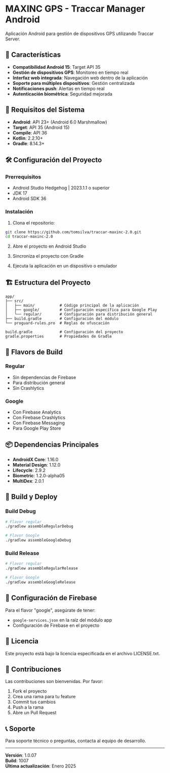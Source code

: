 # MAXINC GPS - Traccar Manager Android

Aplicación Android para gestión de dispositivos GPS utilizando Traccar Server.

## 🚀 Características

- **Compatibilidad Android 15**: Target API 35
- **Gestión de dispositivos GPS**: Monitoreo en tiempo real
- **Interfaz web integrada**: Navegación web dentro de la aplicación
- **Soporte para múltiples dispositivos**: Gestión centralizada
- **Notificaciones push**: Alertas en tiempo real
- **Autenticación biométrica**: Seguridad mejorada

## 📱 Requisitos del Sistema

- **Android**: API 23+ (Android 6.0 Marshmallow)
- **Target**: API 35 (Android 15)
- **Compile**: API 36
- **Kotlin**: 2.2.10+
- **Gradle**: 8.14.3+

## 🛠️ Configuración del Proyecto

### Prerrequisitos

- Android Studio Hedgehog | 2023.1.1 o superior
- JDK 17
- Android SDK 36

### Instalación

1. Clona el repositorio:
```bash
git clone https://github.com/tomsilva/traccar-maxinc-2.0.git
cd traccar-maxinc-2.0
```

2. Abre el proyecto en Android Studio

3. Sincroniza el proyecto con Gradle

4. Ejecuta la aplicación en un dispositivo o emulador

## 🏗️ Estructura del Proyecto

```
app/
├── src/
│   ├── main/           # Código principal de la aplicación
│   ├── google/         # Configuración específica para Google Play
│   └── regular/        # Configuración para distribución general
├── build.gradle        # Configuración del módulo
└── proguard-rules.pro  # Reglas de ofuscación

build.gradle            # Configuración del proyecto
gradle.properties       # Propiedades de Gradle
```

## 🔧 Flavors de Build

### Regular
- Sin dependencias de Firebase
- Para distribución general
- Sin Crashlytics

### Google
- Con Firebase Analytics
- Con Firebase Crashlytics
- Con Firebase Messaging
- Para Google Play Store

## 📦 Dependencias Principales

- **AndroidX Core**: 1.16.0
- **Material Design**: 1.12.0
- **Lifecycle**: 2.9.2
- **Biometric**: 1.2.0-alpha05
- **MultiDex**: 2.0.1

## 🚀 Build y Deploy

### Build Debug
```bash
# Flavor regular
./gradlew assembleRegularDebug

# Flavor Google
./gradlew assembleGoogleDebug
```

### Build Release
```bash
# Flavor regular
./gradlew assembleRegularRelease

# Flavor Google
./gradlew assembleGoogleRelease
```

## 🔐 Configuración de Firebase

Para el flavor "google", asegúrate de tener:
- `google-services.json` en la raíz del módulo app
- Configuración de Firebase en el proyecto

## 📄 Licencia

Este proyecto está bajo la licencia especificada en el archivo LICENSE.txt.

## 🤝 Contribuciones

Las contribuciones son bienvenidas. Por favor:

1. Fork el proyecto
2. Crea una rama para tu feature
3. Commit tus cambios
4. Push a la rama
5. Abre un Pull Request

## 📞 Soporte

Para soporte técnico o preguntas, contacta al equipo de desarrollo.

---

**Versión**: 1.0.07  
**Build**: 1007  
**Última actualización**: Enero 2025
